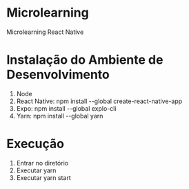 # Microlearning
Microlearning React Native


# Instalação do Ambiente de Desenvolvimento

1. Node
2. React Native: npm install --global create-react-native-app
3. Expo: npm install --global explo-cli
3. Yarn: npm install --global yarn

# Execução

1. Entrar no diretório
2. Executar yarn
3. Executar yarn start
